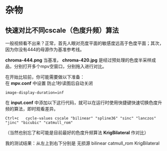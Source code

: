# 杂物

## 快速对比不同cscale（色度升频）算法
一般视频看不出来？正常，首先人眼对亮度平面的敏感度远高于色度平面；其次，因为你没有444的母源作为基准参考线。

**chroma-444.png** 当基准， **chroma-420.jpg** 是经过预处理的色度半采样成品，分别打开多个mpv空窗口，分别拖入进行对比。

在开始比较前，你可能需要做以下准备：  
在 **mpv.conf** 中设置 防止1秒读图后自动关闭
```
image-display-duration=inf
```
在 **input.conf** 中添加以下这行代码，就可以在运行时使用快捷键快速切换色度升频的算法，即时观看差异。
```
Ctrl+c   cycle-values cscale "bilinear" "spline36" "sinc" "lanczos" "jinc" "bicubic" "catmull_rom"
```
（当然也别忘了和可能是目前最好的色度升频算法 **KrigBilateral** 作对比）

我的测试结果：从左上到右下分别是 无损源 bilinear catmull_rom KrigBilateral
